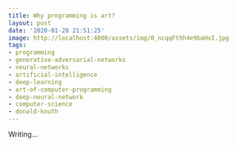 ```yaml
---
title: Why programming is art?
layout: post
date: '2020-01-28 21:51:25'
image: http://localhost:4000/assets/img/0_ncqqFthh4e9baHxI.jpg
tags:
- programming
- generative-adversarial-networks
- neural-networks
- artificial-intelligence
- deep-learning
- art-of-computer-programming
- deep-neural-network
- computer-science
- donald-knuth
---
```


Writing...